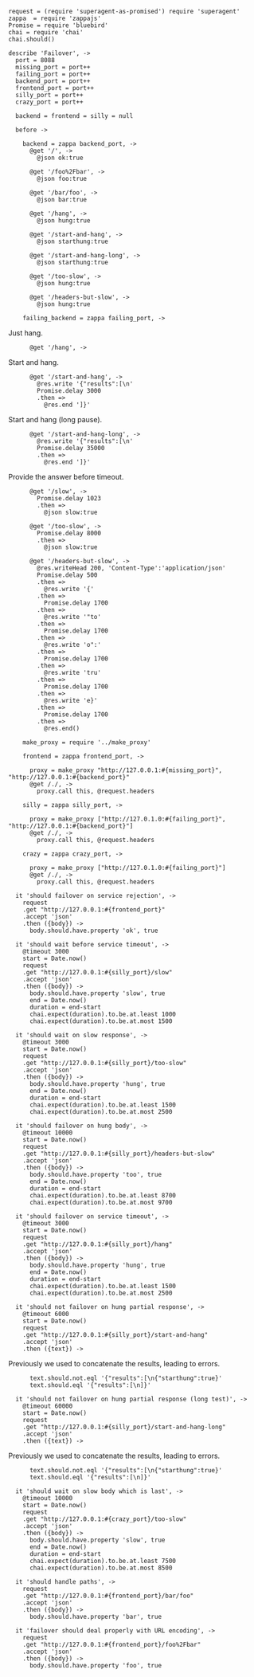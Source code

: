     request = (require 'superagent-as-promised') require 'superagent'
    zappa  = require 'zappajs'
    Promise = require 'bluebird'
    chai = require 'chai'
    chai.should()

    describe 'Failover', ->
      port = 8088
      missing_port = port++
      failing_port = port++
      backend_port = port++
      frontend_port = port++
      silly_port = port++
      crazy_port = port++

      backend = frontend = silly = null

      before ->

        backend = zappa backend_port, ->
          @get '/', ->
            @json ok:true

          @get '/foo%2Fbar', ->
            @json foo:true

          @get '/bar/foo', ->
            @json bar:true

          @get '/hang', ->
            @json hung:true

          @get '/start-and-hang', ->
            @json starthung:true

          @get '/start-and-hang-long', ->
            @json starthung:true

          @get '/too-slow', ->
            @json hung:true

          @get '/headers-but-slow', ->
            @json hung:true

        failing_backend = zappa failing_port, ->

Just hang.

          @get '/hang', ->

Start and hang.

          @get '/start-and-hang', ->
            @res.write '{"results":[\n'
            Promise.delay 3000
            .then =>
              @res.end ']}'

Start and hang (long pause).

          @get '/start-and-hang-long', ->
            @res.write '{"results":[\n'
            Promise.delay 35000
            .then =>
              @res.end ']}'

Provide the answer before timeout.

          @get '/slow', ->
            Promise.delay 1023
            .then =>
              @json slow:true

          @get '/too-slow', ->
            Promise.delay 8000
            .then =>
              @json slow:true

          @get '/headers-but-slow', ->
            @res.writeHead 200, 'Content-Type':'application/json'
            Promise.delay 500
            .then =>
              @res.write '{'
            .then =>
              Promise.delay 1700
            .then =>
              @res.write '"to'
            .then =>
              Promise.delay 1700
            .then =>
              @res.write 'o":'
            .then =>
              Promise.delay 1700
            .then =>
              @res.write 'tru'
            .then =>
              Promise.delay 1700
            .then =>
              @res.write 'e}'
            .then =>
              Promise.delay 1700
            .then =>
              @res.end()

        make_proxy = require '../make_proxy'

        frontend = zappa frontend_port, ->

          proxy = make_proxy "http://127.0.0.1:#{missing_port}", "http://127.0.0.1:#{backend_port}"
          @get /./, ->
            proxy.call this, @request.headers

        silly = zappa silly_port, ->

          proxy = make_proxy ["http://127.0.1.0:#{failing_port}", "http://127.0.0.1:#{backend_port}"]
          @get /./, ->
            proxy.call this, @request.headers

        crazy = zappa crazy_port, ->

          proxy = make_proxy ["http://127.0.1.0:#{failing_port}"]
          @get /./, ->
            proxy.call this, @request.headers

      it 'should failover on service rejection', ->
        request
        .get "http://127.0.0.1:#{frontend_port}"
        .accept 'json'
        .then ({body}) ->
          body.should.have.property 'ok', true

      it 'should wait before service timeout', ->
        @timeout 3000
        start = Date.now()
        request
        .get "http://127.0.0.1:#{silly_port}/slow"
        .accept 'json'
        .then ({body}) ->
          body.should.have.property 'slow', true
          end = Date.now()
          duration = end-start
          chai.expect(duration).to.be.at.least 1000
          chai.expect(duration).to.be.at.most 1500

      it 'should wait on slow response', ->
        @timeout 3000
        start = Date.now()
        request
        .get "http://127.0.0.1:#{silly_port}/too-slow"
        .accept 'json'
        .then ({body}) ->
          body.should.have.property 'hung', true
          end = Date.now()
          duration = end-start
          chai.expect(duration).to.be.at.least 1500
          chai.expect(duration).to.be.at.most 2500

      it 'should failover on hung body', ->
        @timeout 10000
        start = Date.now()
        request
        .get "http://127.0.0.1:#{silly_port}/headers-but-slow"
        .accept 'json'
        .then ({body}) ->
          body.should.have.property 'too', true
          end = Date.now()
          duration = end-start
          chai.expect(duration).to.be.at.least 8700
          chai.expect(duration).to.be.at.most 9700

      it 'should failover on service timeout', ->
        @timeout 3000
        start = Date.now()
        request
        .get "http://127.0.0.1:#{silly_port}/hang"
        .accept 'json'
        .then ({body}) ->
          body.should.have.property 'hung', true
          end = Date.now()
          duration = end-start
          chai.expect(duration).to.be.at.least 1500
          chai.expect(duration).to.be.at.most 2500

      it 'should not failover on hung partial response', ->
        @timeout 6000
        start = Date.now()
        request
        .get "http://127.0.0.1:#{silly_port}/start-and-hang"
        .accept 'json'
        .then ({text}) ->

Previously we used to concatenate the results, leading to errors.

          text.should.not.eql '{"results":[\n{"starthung":true}'
          text.should.eql '{"results":[\n]}'

      it 'should not failover on hung partial response (long test)', ->
        @timeout 60000
        start = Date.now()
        request
        .get "http://127.0.0.1:#{silly_port}/start-and-hang-long"
        .accept 'json'
        .then ({text}) ->

Previously we used to concatenate the results, leading to errors.

          text.should.not.eql '{"results":[\n{"starthung":true}'
          text.should.eql '{"results":[\n]}'

      it 'should wait on slow body which is last', ->
        @timeout 10000
        start = Date.now()
        request
        .get "http://127.0.0.1:#{crazy_port}/too-slow"
        .accept 'json'
        .then ({body}) ->
          body.should.have.property 'slow', true
          end = Date.now()
          duration = end-start
          chai.expect(duration).to.be.at.least 7500
          chai.expect(duration).to.be.at.most 8500

      it 'should handle paths', ->
        request
        .get "http://127.0.0.1:#{frontend_port}/bar/foo"
        .accept 'json'
        .then ({body}) ->
          body.should.have.property 'bar', true

      it 'failover should deal properly with URL encoding', ->
        request
        .get "http://127.0.0.1:#{frontend_port}/foo%2Fbar"
        .accept 'json'
        .then ({body}) ->
          body.should.have.property 'foo', true
